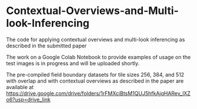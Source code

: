 # Contextual-Overviews-and-Multi-look-Inferencing
The code for applying contextual overviews and multi-look inferencing as described in the submitted paper

The work on a Google Colab Notebook to provide examples of usage on the test images is in progress and will be uploaded shortly. 

The pre-compiled field boundary datasets for tile sizes 256, 384, and 512 with overlap and with contextual overviews as described in the paper are available at  https://drive.google.com/drive/folders/1rFMXciBtsM1QUJ5hfkAjqHARev_lXZo6?usp=drive_link
